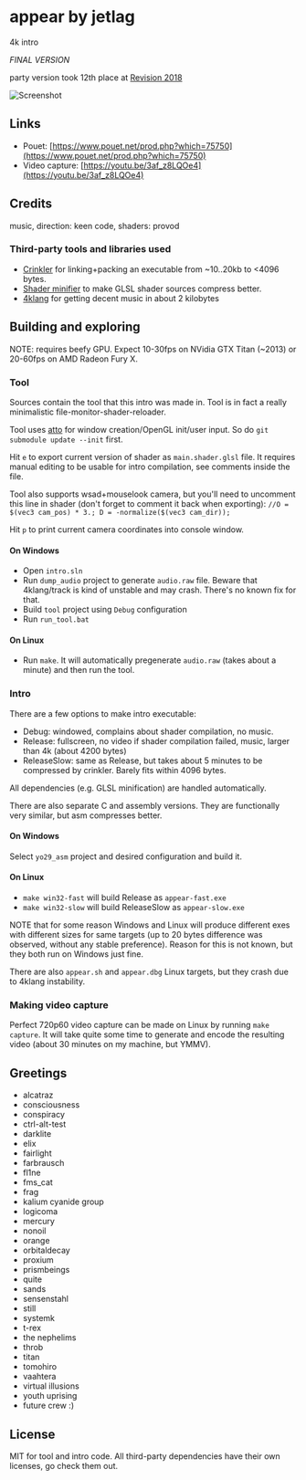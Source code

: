 # appear by jetlag

4k intro

*FINAL VERSION*

party version took 12th place at [Revision 2018](https://2018.revision-party.net/)

![Screenshot](https://yolp.omgwtf.ru/jetlag_appear_final.jpg)

## Links
- Pouet: [https://www.pouet.net/prod.php?which=75750](https://www.pouet.net/prod.php?which=75750)
- Video capture: [https://youtu.be/3af_z8LQOe4](https://youtu.be/3af_z8LQOe4)

## Credits
music, direction: keen
code, shaders: provod

### Third-party tools and libraries used
* [Crinkler](http://crinkler.net) for linking+packing an executable from ~10..20kb to <4096 bytes.
* [Shader minifier](https://github.com/laurentlb/Shader_Minifier) to make GLSL shader sources compress better.
* [4klang](http://4klang.untergrund.net/) for getting decent music in about 2 kilobytes

## Building and exploring
NOTE: requires beefy GPU. Expect 10-30fps on NVidia GTX Titan (~2013) or 20-60fps on AMD Radeon Fury X.

### Tool
Sources contain the tool that this intro was made in. Tool is in fact a really minimalistic file-monitor-shader-reloader.

Tool uses [atto](https://github.com/w23/atto) for window creation/OpenGL init/user input. So do `git submodule update --init` first.

Hit `e` to export current version of shader as `main.shader.glsl` file. It requires manual editing to be usable for intro compilation, see comments inside the file.

Tool also supports wsad+mouselook camera, but you'll need to uncomment this line in shader (don't forget to comment it back when exporting): `//O = $(vec3 cam_pos) * 3.; D = -normalize($(vec3 cam_dir));`

Hit `p` to print current camera coordinates into console window.

#### On Windows
- Open `intro.sln`
- Run `dump_audio` project to generate `audio.raw` file. Beware that 4klang/track is kind of unstable and may crash. There's no known fix for that.
- Build `tool` project using `Debug` configuration
- Run `run_tool.bat`

#### On Linux
- Run `make`. It will automatically pregenerate `audio.raw` (takes about a minute) and then run the tool.

### Intro
There are a few options to make intro executable:
- Debug: windowed, complains about shader compilation, no music.
- Release: fullscreen, no video if shader compilation failed, music, larger than 4k (about 4200 bytes)
- ReleaseSlow: same as Release, but takes about 5 minutes to be compressed by crinkler. Barely fits within 4096 bytes.

All dependencies (e.g. GLSL minification) are handled automatically.

There are also separate C and assembly versions. They are functionally very similar, but asm compresses better.

#### On Windows
Select `yo29_asm` project and desired configuration and build it.

#### On Linux
- `make win32-fast` will build Release as `appear-fast.exe`
- `make win32-slow` will build ReleaseSlow as `appear-slow.exe`

NOTE that for some reason Windows and Linux will produce different exes with different sizes for same targets (up to 20 bytes difference was observed, without any stable preference). Reason for this is not known, but they both run on Windows just fine.

There are also `appear.sh` and `appear.dbg` Linux targets, but they crash due to 4klang instability.

### Making video capture
Perfect 720p60 video capture can be made on Linux by running `make capture`. It will take quite some time to generate and encode the resulting video (about 30 minutes on my machine, but YMMV).

## Greetings
- alcatraz
-	consciousness
-	conspiracy
-	ctrl-alt-test
-	darklite
-	elix
-	fairlight
-	farbrausch
-	fl1ne
-	fms_cat
-	frag
-	kalium cyanide group
-	logicoma
-	mercury
-	nonoil
-	orange
-	orbitaldecay
-	proxium
-	prismbeings
-	quite
-	sands
-	sensenstahl
-	still
-	systemk
-	t-rex
-	the nephelims
-	throb
-	titan
-	tomohiro
-	vaahtera
-	virtual illusions
-	youth uprising
-	future crew :)

## License
MIT for tool and intro code. All third-party dependencies have their own licenses, go check them out.
